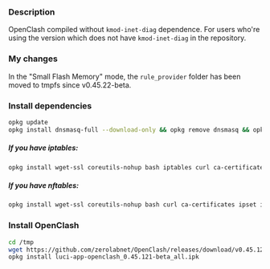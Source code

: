 ### Description

OpenClash compiled without `kmod-inet-diag` dependence. For users who're using the version which does not have `kmod-inet-diag` in the repository.

### My changes

In the "Small Flash Memory" mode, the `rule_provider` folder has been moved to tmpfs since v0.45.22-beta.

### Install dependencies

```bash
opkg update
opkg install dnsmasq-full --download-only && opkg remove dnsmasq && opkg install dnsmasq-full --cache . && rm *.ipk
```
##### If you have iptables:
```bash
opkg install wget-ssl coreutils-nohup bash iptables curl ca-certificates ipset ip-full iptables-mod-tproxy iptables-mod-extra libcap libcap-bin ruby ruby-yaml kmod-tun unzip luci-compat
```

##### If you have nftables:
```bash
opkg install wget-ssl coreutils-nohup bash curl ca-certificates ipset ip-full libcap libcap-bin ruby ruby-yaml kmod-tun unzip kmod-nft-tproxy luci-compat
```

### Install OpenClash

```bash
cd /tmp
wget https://github.com/zerolabnet/OpenClash/releases/download/v0.45.121-beta/luci-app-openclash_0.45.121-beta_all.ipk
opkg install luci-app-openclash_0.45.121-beta_all.ipk
```
